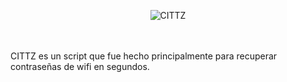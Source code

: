 <p align="center">
<img src="https://imgur.com/t8H61TE.jpg" title="CITTZ">
</p>

<br/>
<br/>
<n>CITTZ<n> es un script que fue hecho principalmente para recuperar contraseñas de wifi en segundos.
